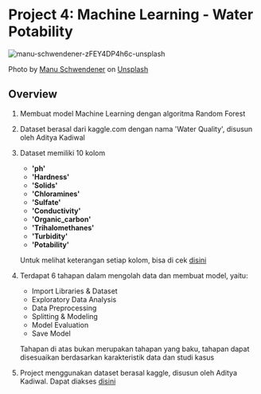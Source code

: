 # Project 4: Machine Learning - Water Potability
![manu-schwendener-zFEY4DP4h6c-unsplash](https://user-images.githubusercontent.com/74480780/129901651-37ca0b7d-bf48-49c0-bd90-f97b11fc9377.jpg)

Photo by <a href="https://unsplash.com/@manuschwendener?utm_source=unsplash&utm_medium=referral&utm_content=creditCopyText">Manu Schwendener</a> on <a href="https://unsplash.com/s/photos/water-drink?utm_source=unsplash&utm_medium=referral&utm_content=creditCopyText">Unsplash</a>

## Overview
1. Membuat model Machine Learning dengan algoritma Random Forest
2. Dataset berasal dari kaggle.com dengan nama 'Water Quality', disusun oleh Aditya Kadiwal
3. Dataset memiliki 10 kolom
    - **'ph'**
    - **'Hardness'**
    - **'Solids'**
    - **'Chloramines'**
    - **'Sulfate'**
    - **'Conductivity'**
    - **'Organic_carbon'**
    - **'Trihalomethanes'**
    - **'Turbidity'**
    - **'Potability'**
   
   Untuk melihat keterangan setiap kolom, bisa di cek [disini](https://www.kaggle.com/adityakadiwal/water-potability)

4. Terdapat 6 tahapan dalam mengolah data dan membuat model, yaitu:
    - Import Libraries & Dataset
    - Exploratory Data Analysis
    - Data Preprocessing
    - Splitting & Modeling
    - Model Evaluation
    - Save Model
    
    Tahapan di atas bukan merupakan tahapan yang baku, tahapan dapat disesuaikan berdasarkan karakteristik data dan studi kasus
    
5. Project menggunakan dataset berasal kaggle, disusun oleh Aditya Kadiwal. Dapat diakses [disini](https://www.kaggle.com/adityakadiwal/water-potability)
 
